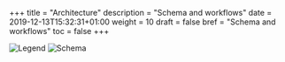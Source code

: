 +++
title = "Architecture"
description = "Schema and workflows"
date = 2019-12-13T15:32:31+01:00
weight = 10
draft = false
bref = "Schema and workflows"
toc = false
+++

![Legend](/media/docs/architecture/legend.png)
![Schema](/media/docs/architecture/microservices.png)
